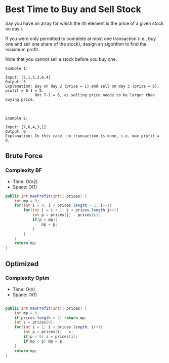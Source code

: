 # Best Time to Buy and Sell Stock

Say you have an array for which the ith element is the price of a given stock on day i.

If you were only permitted to complete at most one transaction (i.e., buy one and sell one share of the stock), design an algorithm to find the maximum profit.

Note that you cannot sell a stock before you buy one.

    Example 1:

    Input: [7,1,5,3,6,4]
    Output: 5
    Explanation: Buy on day 2 (price = 1) and sell on day 5 (price = 6), profit = 6-1 = 5.
                 Not 7-1 = 6, as selling price needs to be larger than buying price.
 <br>

    Example 2:

    Input: [7,6,4,3,1]
    Output: 0
    Explanation: In this case, no transaction is done, i.e. max profit = 0.

## Brute Force

### Complexity BF

- Time: O(n2)
- Space: O(1)

```java
public int maxProfit(int[] prices) {
    int mp = 0;
    for(int i = 0; i < prices.length - 1; i++){
        for(int j = i + 1; j < prices.length;j++){
            int p = prices[j] - prices[i];
            if(p > mp){
                mp = p;
            }
        }
    }
    return mp;
}
```

## Optimized

### Complexity Optm

- Time: O(n)
- Space: O(1)

```java

public int maxProfit(int[] prices) {
    int mp = 0;
    if(prices.length < 2) return mp;
    int s = prices[0];
    for(int i = 1; i < prices.length; i++){
        int p = prices[i] - s;
        if(p < 0) s = prices[i];
        if(mp < p) mp = p;
    }
    return mp;
}
```
